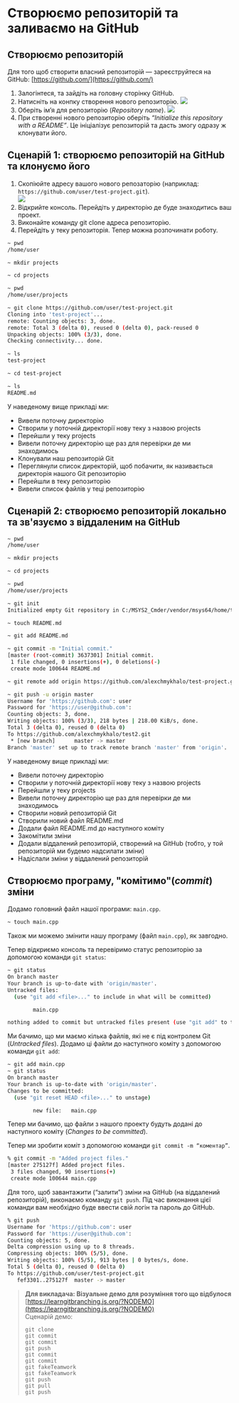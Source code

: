 # Створюємо репозиторій та заливаємо на GitHub

## Створюємо репозиторій

Для того щоб створити власний репозиторій — зареєструйтеся на GitHub: [https://github.com/](https://github.com/)

1. Залогінтеся, та зайдіть на головну сторінку GitHub.
2. Натисніть на конпку створення нового репозиторію. 
   ![](https://raw.githubusercontent.com/PLLUG/c-qt-lecture-s-materials/basic-book-structure/3.png)
3. Оберіть ім’я для репозиторію \(_Repository name_\).
   ![](https://raw.githubusercontent.com/PLLUG/c-qt-lecture-s-materials/basic-book-structure/4.png)
4. При створенні нового репозиторію оберіть _“Initialize this repository with a README”_. Це ініціалізує репозиторій та дасть змогу одразу ж клонувати його.

## Сценарій 1: створюємо репозиторій на GitHub та клонуємо його

1. Скопіюйте адресу вашого нового репозаторію \(наприклад: `https://github.com/user/test-project.git`\).             
   ![](https://raw.githubusercontent.com/PLLUG/c-qt-lecture-s-materials/basic-book-structure/5.png)
2. Відкрийте консоль. Перейдіть у директорію де буде знаходитись ваш проект.
3. Виконайте команду git clone адреса репозиторію.
4. Перейдіть у теку репозиторія. Тепер можна розпочинати роботу.

```sh
~ pwd
/home/user

~ mkdir projects

~ cd projects

~ pwd
/home/user/projects

~ git clone https://github.com/user/test-project.git
Cloning into 'test-project'...
remote: Counting objects: 3, done.
remote: Total 3 (delta 0), reused 0 (delta 0), pack-reused 0
Unpacking objects: 100% (3/3), done.
Checking connectivity... done.

~ ls
test-project

~ cd test-project 

~ ls
README.md
```

У наведеному вище прикладі ми:

* Вивели поточну директорію
* Створили у поточній директорії нову теку з назвою projects
* Перейшли у теку projects
* Вивели поточну директорію ще раз для перевірки де ми знаходимось
* Клонували наш репозиторій Git
* Переглянули список директорій, щоб побачити, як називається директорія нашого Git  репозиторію
* Перейшли в теку репозиторію 
* Вивели список файлів у теці репозиторію

## Сценарій 2: створюємо репозиторій локально та зв'язуємо з віддаленим на GitHub

```sh
~ pwd
/home/user

~ mkdir projects

~ cd projects

~ pwd
/home/user/projects

~ git init
Initialized empty Git repository in C:/MSYS2_Cmder/vendor/msys64/home/test/test-project/.git/

~ touch README.md

~ git add README.md

~ git commit -m "Initial commit."
[master (root-commit) 3637301] Initial commit.
 1 file changed, 0 insertions(+), 0 deletions(-)
 create mode 100644 README.md

~ git remote add origin https://github.com/alexchmykhalo/test-project.git

~ git push -u origin master
Username for 'https://github.com': user
Password for 'https://user@github.com': 
Counting objects: 3, done.
Writing objects: 100% (3/3), 218 bytes | 218.00 KiB/s, done.
Total 3 (delta 0), reused 0 (delta 0)
To https://github.com/alexchmykhalo/test2.git
 * [new branch]      master -> master
Branch 'master' set up to track remote branch 'master' from 'origin'.
```

У наведеному вище прикладі ми:

* Вивели поточну директорію
* Створили у поточній директорії нову теку з назвою projects
* Перейшли у теку projects
* Вивели поточну директорію ще раз для перевірки де ми знаходимось
* Створили новий репозиторій Git
* Створили новий файл README.md
* Додали файл README.md до наступного коміту
* Закомітили зміни
* Додали віддалений репозиторій, створений на GitHub \(тобто, у той репозиторій ми будемо надсилати зміни\)
* Надіслали зміни у віддалений репозиторій

## Створюємо програму, "комітимо"\(_commit_\) зміни

Додамо головний файл нашої програми: `main.cpp`.

```sh
~ touch main.cpp
```

Також ми можемо змінити нашу програму \(файл `main.cpp`\), як завгодно.

Тепер відкриємо консоль та перевіримо статус репозиторію за допомогою команди `git status`:

```sh
~ git status
On branch master
Your branch is up-to-date with 'origin/master'.
Untracked files:
  (use "git add <file>..." to include in what will be committed)

        main.cpp

nothing added to commit but untracked files present (use "git add" to track)
```

Ми бачимо, що ми маємо кілька файлів, які не є під контролем Git \(_Untracked files_\).  Додамо ці файли до наступного коміту з допомогою команди `git add`:

```sh
~ git add main.cpp
~ git status
On branch master
Your branch is up-to-date with 'origin/master'.
Changes to be committed:
  (use "git reset HEAD <file>..." to unstage)

        new file:   main.cpp
```

Тепер ми бачимо, що файли з нашого проекту будуть додані до наступного коміту \(_Changes to be committed_\).

Тепер ми зробити коміт з допомогою команди  `git commit -m “коментар”`.

```sh
% git commit -m "Added project files."
[master 275127f] Added project files.
 3 files changed, 90 insertions(+)
 create mode 100644 main.cpp
```

Для того, щоб завантажити \(“залити”\) зміни на GitHub \(на віддалений репозиторій\), виконаємо команду `git push`. Під час виконання цієї команди вам необхідно буде ввести свій логін та пароль до GitHub.

```sh
% git push
Username for 'https://github.com': user
Password for 'https://user@github.com': 
Counting objects: 5, done.
Delta compression using up to 8 threads.
Compressing objects: 100% (5/5), done.
Writing objects: 100% (5/5), 913 bytes | 0 bytes/s, done.
Total 5 (delta 0), reused 0 (delta 0)
To https://github.com/user/test-project.git
   fef3301..275127f  master -> master
```

> **Для викладача: Візуальне демо для розуміння того що відбулося**  
> [https://learngitbranching.js.org/?NODEMO](https://learngitbranching.js.org/?NODEMO)  
> Сценарій демо:
>
> ```reset
> git clone
> git commit
> git commit
> git push
> git commit
> git commit
> git fakeTeamwork
> git fakeTeamwork
> git push
> git pull
> git push
> ```



